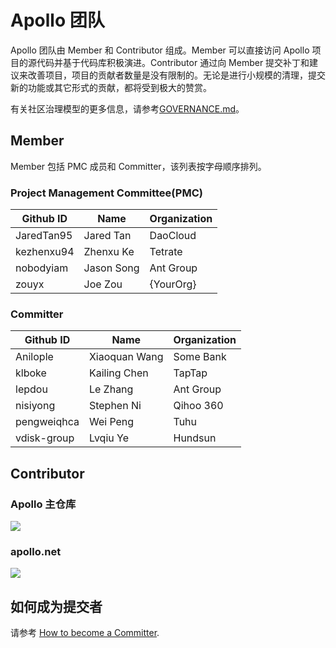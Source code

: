 # Apollo 团队

Apollo 团队由 Member 和 Contributor 组成。Member 可以直接访问 Apollo 项目的源代码并基于代码库积极演进。Contributor 通过向 Member 提交补丁和建议来改善项目，项目的贡献者数量是没有限制的。无论是进行小规模的清理，提交新的功能或其它形式的贡献，都将受到极大的赞赏。

有关社区治理模型的更多信息，请参考[GOVERNANCE.md](https://github.com/ctripcorp/apollo/blob/master/GOVERNANCE.md)。

## Member

Member 包括 PMC 成员和 Committer，该列表按字母顺序排列。

### Project Management Committee(PMC)

| Github ID  | Name       | Organization |
| ---------- | ---------- | ------------ |
| JaredTan95 | Jared Tan  | DaoCloud     |
| kezhenxu94 | Zhenxu Ke  | Tetrate      |
| nobodyiam  | Jason Song | Ant Group    |
| zouyx      | Joe Zou    | {YourOrg}    |

### Committer
| Github ID   | Name          | Organization |
| ----------- | ------------- | ------------ |
| Anilople    | Xiaoquan Wang | Some Bank    |
| klboke      | Kailing Chen  | TapTap       |
| lepdou      | Le Zhang      | Ant Group    |
| nisiyong    | Stephen Ni    | Qihoo 360    |
| pengweiqhca | Wei Peng      | Tuhu         |
| vdisk-group | Lvqiu Ye      | Hundsun      |

## Contributor

### Apollo 主仓库

<a href="https://github.com/ctripcorp/apollo/graphs/contributors"><img src="https://opencollective.com/apollo/contributors.svg?width=880&button=false" /></a>

### apollo.net

<a href="https://github.com/ctripcorp/apollo.net/graphs/contributors"><img src="https://opencollective.com/apollonet/contributors.svg?width=880&button=false" /></a>

## **如何成为提交者**

请参考 [How to become a Committer](https://github.com/ctripcorp/apollo/blob/master/GOVERNANCE.md#how-to-become-a-committer).
